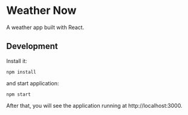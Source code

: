 # Weather Now 

A weather app built with React.

## Development

Install it:

```
npm install
```

and start application:

```
npm start
```

After that, you will see the application running at http://localhost:3000.